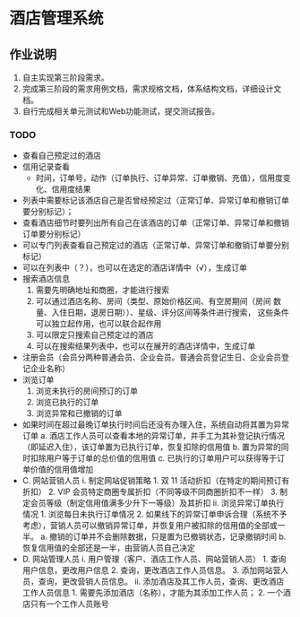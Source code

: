 # 酒店管理系统

## 作业说明
1. 自主实现第三阶段需求。
2. 完成第三阶段的需求用例文档，需求规格文档，体系结构文档，详细设计文档。
3. 自行完成相关单元测试和Web功能测试，提交测试报告。

### TODO

- 查看自己预定过的酒店
- 信用记录查看
    - 时间，订单号，动作（订单执行、订单异常、订单撤销、充值），信用度变化、信用度结果
- 列表中需要标记该酒店自己是否曾经预定过（正常订单、异常订单和撤销订单要分别标记）；
- 查看酒店细节时要列出所有自己在该酒店的订单（正常订单、异常订单和撤销订单要分别标记）
- 可以专门列表查看自己预定过的酒店（正常订单、异常订单和撤销订单要分别标记）
- 可以在列表中（？），也可以在选定的酒店详情中（√），生成订单
- 搜索酒店信息
    1. 需要先明确地址和商圈，才能进行搜索
    2. 可以通过酒店名称、房间（类型、原始价格区间、有空房期间（房间
    数量、入住日期，退房日期））、星级、评分区间等条件进行搜索，
    这些条件可以独立起作用，也可以联合起作用
    3. 可以限定只搜索自己预定过的酒店
    4. 可以在搜索结果列表中，也可以在展开的酒店详情中，生成订单
- 注册会员（会员分两种普通会员、企业会员。普通会员登记生日、企业会员登记企业名称）
- 浏览订单
    1. 浏览未执行的房间预订的订单
    2. 浏览已执行的订单
    3. 浏览异常和已撤销的订单
- 如果时间在超过最晚订单执行时间后还没有办理入住，系统自动将其置为异常订单
    a. 酒店工作人员可以查看本地的异常订单，并手工为其补登记执行情况（即延迟入住），该订单置为已执行订单，恢复扣除的信用值
    b. 置为异常的同时扣除用户等于订单的总价值的信用值
    c. 已执行的订单用户可以获得等于订单价值的信用值增加
- C. 网站营销人员
    i. 制定网站促销策略
        1. 双 11 活动折扣（在特定的期间预订有折扣）
        2. VIP 会员特定商圈专属折扣（不同等级不同商圈折扣不一样）
        3. 制定会员等级（制定信用值满多少升下一等级）及其折扣
    ii. 浏览异常订单执行情况
        1. 浏览每日未执行订单情况
        2. 如果线下的异常订单申诉合理（系统不予考虑），营销人员可以撤销异常订单，并恢复用户被扣除的信用值的全部或一半。
            a. 撤销的订单并不会删除数据，只是置为已撤销状态，记录撤销时间
            b. 恢复信用值的全部还是一半，由营销人员自己决定
- D. 网站管理人员
    i. 用户管理（客户、酒店工作人员、网站营销人员）
        1. 查询用户信息，更改用户信息
        2. 查询，更改酒店工作人员信息。
        3. 添加网站营人员，查询，更改营销人员信息。
    ii. 添加酒店及其工作人员，查询、更改酒店工作人员信息
        1. 需要先添加酒店（名称），才能为其添加工作人员；
        2. 一个酒店只有一个工作人员账号
